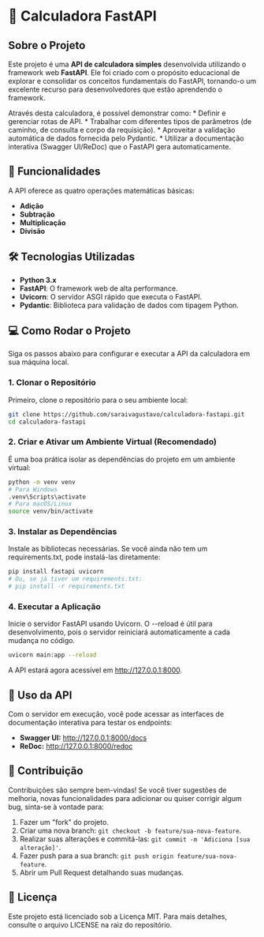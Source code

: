 # 🧮 Calculadora FastAPI

## Sobre o Projeto

Este projeto é uma **API de calculadora simples** desenvolvida
utilizando o framework web **FastAPI**. Ele foi criado com o propósito
educacional de explorar e consolidar os conceitos fundamentais do
FastAPI, tornando-o um excelente recurso para desenvolvedores que estão
aprendendo o framework.

Através desta calculadora, é possível demonstrar como: \* Definir e
gerenciar rotas de API. \* Trabalhar com diferentes tipos de parâmetros
(de caminho, de consulta e corpo da requisição). \* Aproveitar a
validação automática de dados fornecida pelo Pydantic. \* Utilizar a
documentação interativa (Swagger UI/ReDoc) que o FastAPI gera
automaticamente.

## 🚀 Funcionalidades

A API oferece as quatro operações matemáticas básicas:

-   **Adição**
-   **Subtração**
-   **Multiplicação**
-   **Divisão**

## 🛠️ Tecnologias Utilizadas

-   **Python 3.x**
-   **FastAPI**: O framework web de alta performance.
-   **Uvicorn**: O servidor ASGI rápido que executa o FastAPI.
-   **Pydantic**: Biblioteca para validação de dados com tipagem Python.

## 💻 Como Rodar o Projeto

Siga os passos abaixo para configurar e executar a API da calculadora em
sua máquina local.

### 1. Clonar o Repositório

Primeiro, clone o repositório para o seu ambiente local:

``` bash
git clone https://github.com/saraivagustavo/calculadora-fastapi.git
cd calculadora-fastapi
```

### 2. Criar e Ativar um Ambiente Virtual (Recomendado)

É uma boa prática isolar as dependências do projeto em um ambiente
virtual:

``` bash
python -m venv venv
# Para Windows
.venv\Scripts\activate
# Para macOS/Linux
source venv/bin/activate
```

### 3. Instalar as Dependências

Instale as bibliotecas necessárias. Se você ainda não tem um
requirements.txt, pode instalá-las diretamente:

``` bash
pip install fastapi uvicorn
# Ou, se já tiver um requirements.txt:
# pip install -r requirements.txt
```

### 4. Executar a Aplicação

Inicie o servidor FastAPI usando Uvicorn. O --reload é útil para
desenvolvimento, pois o servidor reiniciará automaticamente a cada
mudança no código.

``` bash
uvicorn main:app --reload
```

A API estará agora acessível em http://127.0.0.1:8000.

## 🔬 Uso da API

Com o servidor em execução, você pode acessar as interfaces de
documentação interativa para testar os endpoints:

-   **Swagger UI:** http://127.0.0.1:8000/docs
-   **ReDoc:** http://127.0.0.1:8000/redoc

## 🤝 Contribuição

Contribuições são sempre bem-vindas! Se você tiver sugestões de
melhoria, novas funcionalidades para adicionar ou quiser corrigir algum
bug, sinta-se à vontade para:

1.  Fazer um "fork" do projeto.
2.  Criar uma nova branch: `git checkout -b feature/sua-nova-feature`.
3.  Realizar suas alterações e commitá-las:
    `git commit -m 'Adiciona [sua alteração]'`.
4.  Fazer push para a sua branch:
    `git push origin feature/sua-nova-feature`.
5.  Abrir um Pull Request detalhando suas mudanças.

## 📄 Licença

Este projeto está licenciado sob a Licença MIT. Para mais detalhes,
consulte o arquivo LICENSE na raiz do repositório.
